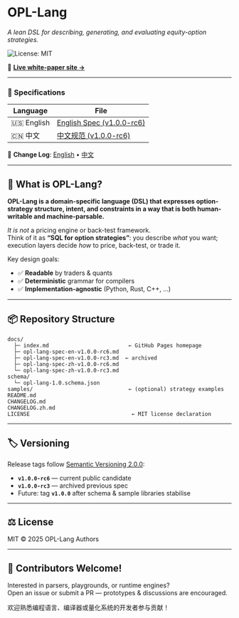 # OPL-Lang

*A lean DSL for describing, generating, and evaluating equity-option strategies.*

![License: MIT](https://img.shields.io/badge/License-MIT-green.svg)

📘 **[Live white-paper site →](https://whispersofzephyr.github.io/opl-lang/)**

---

### 📑 Specifications

| Language | File |
|----------|------|
| 🇺🇸 English | [English Spec (v1.0.0-rc6)](docs/opl-lang-spec-en-v1.0.0-rc6.md) |
| 🇨🇳 中文 | [中文规范 (v1.0.0-rc6)](docs/opl-lang-spec-zh-v1.0.0-rc6.md) |


📄 **Change Log**: [English](/CHANGELOG.md) • [中文](/CHANGELOG.zh.md)

---

## 🧠 What is OPL-Lang?

**OPL-Lang is a domain-specific language (DSL) that expresses option-strategy structure, intent, and constraints in a way that is both human-writable and machine-parsable.**

*It is not* a pricing engine or back-test framework.  
Think of it as **“SQL for option strategies”**: you describe *what* you want; execution layers decide *how* to price, back-test, or trade it.

Key design goals:

- ✅ **Readable** by traders & quants  
- ✅ **Deterministic** grammar for compilers  
- ✅ **Implementation-agnostic** (Python, Rust, C++, …)

---

## 📦 Repository Structure

```
docs/
  ├─ index.md                         ← GitHub Pages homepage
  ├─ opl-lang-spec-en-v1.0.0-rc6.md
  ├─ opl-lang-spec-en-v1.0.0-rc3.md  ← archived
  ├─ opl-lang-spec-zh-v1.0.0-rc6.md
  └─ opl-lang-spec-zh-v1.0.0-rc3.md
schema/
  └─ opl-lang-1.0.schema.json
samples/                              ← (optional) strategy examples
README.md
CHANGELOG.md
CHANGELOG.zh.md
LICENSE                                ← MIT license declaration
```

---

## 🏷️ Versioning

Release tags follow [Semantic Versioning 2.0.0](https://semver.org/):

- **`v1.0.0-rc6`** — current public candidate  
- **`v1.0.0-rc3`** — archived previous spec  
- Future: tag **`v1.0.0`** after schema & sample libraries stabilise

---

## ⚖️ License

MIT © 2025 OPL-Lang Authors

---

## 🤝 Contributors Welcome!

Interested in parsers, playgrounds, or runtime engines?  
Open an issue or submit a PR — prototypes & discussions are encouraged.

欢迎熟悉编程语言、编译器或量化系统的开发者参与贡献！


